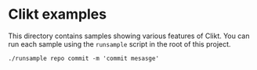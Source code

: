 # Clikt examples

This directory contains samples showing various features of Clikt. You
can run each sample using the `runsample` script in the root of this
project.

```
./runsample repo commit -m 'commit mesasge'
```

